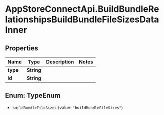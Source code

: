 # AppStoreConnectApi.BuildBundleRelationshipsBuildBundleFileSizesDataInner

## Properties

Name | Type | Description | Notes
------------ | ------------- | ------------- | -------------
**type** | **String** |  | 
**id** | **String** |  | 



## Enum: TypeEnum


* `buildBundleFileSizes` (value: `"buildBundleFileSizes"`)




